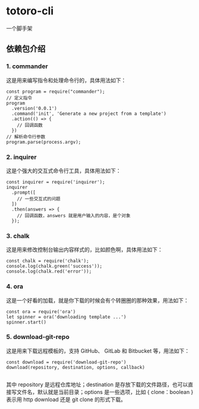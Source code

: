 # totoro-cli

一个脚手架

## 依赖包介绍

### 1. commander

这是用来编写指令和处理命令行的，具体用法如下：

```
const program = require("commander");
// 定义指令
program
  .version('0.0.1')
  .command('init', 'Generate a new project from a template')
  .action(() => {
    // 回调函数
  })
// 解析命令行参数
program.parse(process.argv);

```

### 2. inquirer

这是个强大的交互式命令行工具，具体用法如下：

```
const inquirer = require('inquirer');
inquirer
  .prompt([
    // 一些交互式的问题
  ])
  .then(answers => {
    // 回调函数，answers 就是用户输入的内容，是个对象
  });

```

### 3. chalk

这是用来修改控制台输出内容样式的，比如颜色啊，具体用法如下：

```
const chalk = require('chalk');
console.log(chalk.green('success'));
console.log(chalk.red('error'));

```

### 4. ora

这是一个好看的加载，就是你下载的时候会有个转圈圈的那种效果，用法如下：

```
const ora = require('ora')
let spinner = ora('downloading template ...')
spinner.start()

```

### 5. download-git-repo

这是用来下载远程模板的，支持 GitHub、 GitLab 和 Bitbucket 等，用法如下：

```
const download = require('download-git-repo')
download(repository, destination, options, callback)


```

其中 repository 是远程仓库地址；destination 是存放下载的文件路径，也可以直接写文件名，默认就是当前目录；options 是一些选项，比如 { clone：boolean } 表示用 http download 还是 git clone 的形式下载。
